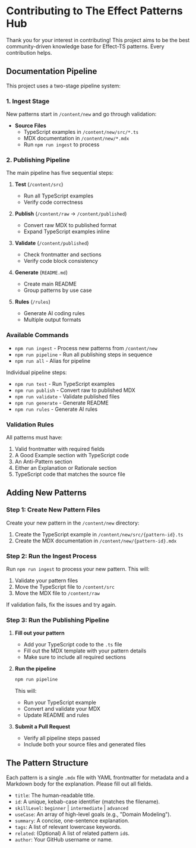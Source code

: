 # Contributing to The Effect Patterns Hub

Thank you for your interest in contributing! This project aims to be the best
community-driven knowledge base for Effect-TS patterns. Every contribution helps.

## Documentation Pipeline

This project uses a two-stage pipeline system:

### 1. Ingest Stage

New patterns start in `/content/new` and go through validation:

- **Source Files**
  - TypeScript examples in `/content/new/src/*.ts`
  - MDX documentation in `/content/new/*.mdx`
  - Run `npm run ingest` to process

### 2. Publishing Pipeline

The main pipeline has five sequential steps:

1. **Test** (`/content/src`)
	- Run all TypeScript examples
	- Verify code correctness

2. **Publish** (`/content/raw` → `/content/published`)
	- Convert raw MDX to published format
	- Expand TypeScript examples inline

3. **Validate** (`/content/published`)
	- Check frontmatter and sections
	- Verify code block consistency

4. **Generate** (`README.md`)
	- Create main README
	- Group patterns by use case

5. **Rules** (`/rules`)
	- Generate AI coding rules
	- Multiple output formats

### Available Commands

- `npm run ingest` - Process new patterns from `/content/new`
- `npm run pipeline` - Run all publishing steps in sequence
- `npm run all` - Alias for pipeline

Individual pipeline steps:
- `npm run test` - Run TypeScript examples
- `npm run publish` - Convert raw to published MDX
- `npm run validate` - Validate published files
- `npm run generate` - Generate README
- `npm run rules` - Generate AI rules

### Validation Rules

All patterns must have:
1. Valid frontmatter with required fields
2. A Good Example section with TypeScript code
3. An Anti-Pattern section
4. Either an Explanation or Rationale section
5. TypeScript code that matches the source file

## Adding New Patterns

### Step 1: Create New Pattern Files

Create your new pattern in the `/content/new` directory:

1. Create the TypeScript example in `/content/new/src/{pattern-id}.ts`
2. Create the MDX documentation in `/content/new/{pattern-id}.mdx`

### Step 2: Run the Ingest Process

Run `npm run ingest` to process your new pattern. This will:
1. Validate your pattern files
2. Move the TypeScript file to `/content/src`
3. Move the MDX file to `/content/raw`

If validation fails, fix the issues and try again.

### Step 3: Run the Publishing Pipeline

1. **Fill out your pattern**
	- Add your TypeScript code to the `.ts` file
	- Fill out the MDX template with your pattern details
	- Make sure to include all required sections

2. **Run the pipeline**
	```bash
	npm run pipeline
	```
	This will:
	- Run your TypeScript example
	- Convert and validate your MDX
	- Update README and rules

3. **Submit a Pull Request**
	- Verify all pipeline steps passed
	- Include both your source files and generated files

## The Pattern Structure

Each pattern is a single `.mdx` file with YAML frontmatter for metadata and a
Markdown body for the explanation. Please fill out all fields.

-   `title`: The human-readable title.
-   `id`: A unique, kebab-case identifier (matches the filename).
-   `skillLevel`: `beginner` | `intermediate` | `advanced`
-   `useCase`: An array of high-level goals (e.g., "Domain Modeling").
-   `summary`: A concise, one-sentence explanation.
-   `tags`: A list of relevant lowercase keywords.
-   `related`: (Optional) A list of related pattern `id`s.
-   `author`: Your GitHub username or name.
